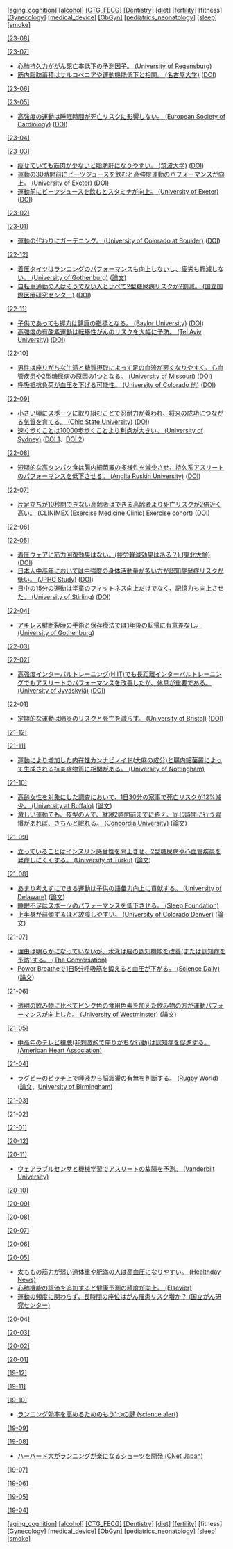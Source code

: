 [\[aging_cognition\]](aging_cognition.md) [\[alcohol\]](alcohol.md) [\[CTG_FECG\]](CTG_FECG.md) [\[Dentistry\]](Dentistry.md) [\[diet\]](diet.md) [\[fertility\]](fertility.md) \[fitness\] [\[Gynecology\]](Gynecology.md) [\[medical_device\]](medical_device.md) [\[ObGyn\]](ObGyn.md) [\[pediatrics_neonatology\]](pediatrics_neonatology.md) [\[sleep\]](sleep.md) [\[smoke\]](smoke.md)

[\[23-08\]](2308.md)

[\[23-07\]](2307.md)
* [心肺持久力ががん死亡率低下の予測因子。 (University of Regensburg)](https://doi.org/10.1093/annonc/mdu250)
* [筋内脂肪蓄積はサルコペニアや運動機能低下と相関。 (名古屋大学)](https://www.nagoya-u.ac.jp/about-nu/public-relations/researchinfo/upload_images/20170209_htc.pdf) ([DOI](https://doi.org/10.1016/j.archger.2017.01.014))

[\[23-06\]](2306.md)

[\[23-05\]](2305.md)
* [高強度の運動は睡眠時間が死亡リスクに影響しない。 (European Society of Cardiology)](https://www.escardio.org/The-ESC/Press-Office/Press-releases/exercise-may-reduce-negative-effects-of-unhealthy-sleep-duration-on-longevity) ([DOI](https://doi.org/10.1093/eurjpc/zwad060))

[\[23-04\]](2304.md)

[\[23-03\]](2303.md)
* [瘦せていても筋肉が少ないと脂肪肝になりやすい。 (筑波大学)](https://www.tsukuba.ac.jp/journal/images/pdf/200727-2shoda.pdf) ([DOI](https://doi.org/10.1111/hepr.13543))
* [運動の30時間前にビーツジュースを飲むと高強度運動のパフォーマンスが向上。 (University of Exeter)](http://sshs.exeter.ac.uk/news/newsarchive2013-15/articles/beetrootjuicethewinningfo.html) ([DOI](https://doi.org/10.1007/s00421-013-2589-8))
* [運動前にビーツジュースを飲むとスタミナが向上。 (University of Exeter)](http://sshs.exeter.ac.uk/news/newsarchive2013-15/articles/whyalittlebeetitgoesalong.html) ([DOI](https://doi.org/10.1007/s00421-015-3166-0))

[\[23-02\]](2302.md)

[\[23-01\]](2301.md)
* [運動の代わりにガーデニング。 (University of Colorado at Boulder)](https://www.colorado.edu/today/2023/01/05/scientific-reasons-you-should-resolve-start-gardening-2023) ([DOI](https://dx.doi.org/10.1016/S2542-5196(22)00303-5))

[\[22-12\]](2212.md)
* [着圧タイツはランニングのパフォーマンスも向上しないし、疲労も軽減しない。 (University of Gothenburg)](https://www.gu.se/en/news/runners-gain-no-advantage-from-compression-stockings) ([論文](https://gupea.ub.gu.se/handle/2077/72558))
* [自転車通勤の人はそうでない人と比べて2型糖尿病リスクが2割減。 (国立国際医療研究センター)](https://www.carenet.com/news/general/hdnj/55474) ([DOI](https://doi.org/10.2337/dc22-1267))

[\[22-11\]](2211.md)
* [子供であっても握力は健康の指標となる。 (Baylor University)](https://www.baylor.edu/mediacommunications/news.php?action=story&story=201233) ([DOI](https://doi.org/10.1016/j.jpeds.2018.07.020))
* [高強度の有酸素運動は転移性がんのリスクを大幅に予防。 (Tel Aviv University)](https://english.tau.ac.il/exercise_defeats_cancer_2022) ([DOI](https://dx.doi.org/10.1158/0008-5472.CAN-22-0237))

[\[22-10\]](2210.md)
* [男性は座りがちな生活と糖質摂取によって足の血流が悪くなりやすく、心血管疾患や2型糖尿病の原因の1つとなる。 (University of Missouri)](https://medicine.missouri.edu/news/sedentary-lifestyle-and-sugary-diet-more-detrimental-men) ([DOI](https://dx.doi.org/10.1210/endocr/bqac137))
* [呼吸抵抗負荷が血圧を下げる可能性。 (University of Colorado 他)](https://www.colorado.edu/today/2021/06/29/5-minute-breathing-workout-lowers-blood-pressure-much-exercise-drugs) ([DOI](https://dx.doi.org/10.1152/japplphysiol.00425.2022))

[\[22-09\]](2209.md)
* [小さい頃にスポーツに取り組むことで忍耐力が養われ、将来の成功につながる気質を育てる。 (Ohio State University)](https://news.osu.edu/sports-help-kids-develop-important-trait-linked-to-adult-success/) ([DOI](https://doi.org/10.1080/01490400.2022.2090037))
* [速く歩くことは10000歩歩くことより利点が大きい。 (University of Sydney)](https://anmj.org.au/pace-just-as-important-as-reaching-10000-steps-for-good-health-study-finds/) ([DOI 1](https://doi.org/10.1001/jamaneurol.2022.2672)、[DOI 2](https://doi.org/10.1001/jamainternmed.2022.4000))

[\[22-08\]](2208.md)
* [短期的な高タンパク食は腸内細菌叢の多様性を減少させ、持久系アスリートのパフォーマンスを低下させる。 (Anglia Ruskin University)](https://aru.ac.uk/news/a-stable-gut-helps-elite-athletes-perform-better) ([DOI](https://dx.doi.org/10.1128/msystems.00129-22))

[\[22-07\]](2207.md)
* [片足立ちが10秒間できない高齢者はできる高齢者より死亡リスクが2倍近く高い。 (CLINIMEX (Exercise Medicine Clinic) Exercise cohort)](https://www.bristol.ac.uk/news/2022/june/tne-second-one-legged-stance.html) ([DOI](http://dx.doi.org/10.1136/bjsports-2021-105360))

[\[22-06\]](2206.md)

[\[22-05\]](2205.md)
* [着圧ウェアに筋力回復効果はない。(疲労軽減効果はある？) (東北大学)](https://www.tohoku.ac.jp/en/press/do_compression_garments_facilitate_muscle_recoverey.html) ([DOI](https://doi.org/10.1007/s40279-022-01681-4))
* [日本人中高年においては中強度の身体活動量が多い方が認知症発症リスクが低い。 (JPHC Study)](https://epi.ncc.go.jp/jphc/outcome/8908.html) ([DOI](https://doi.org/10.1001/jamanetworkopen.2022.4590))
* [日中の15分の運動は学童のフィットネス向上だけでなく、記憶力も向上させた。 (University of Stirling)](https://www.stir.ac.uk/news/2022/april-2022-news/daily-activity-is-route-to-a-better-memory-as-well-as-fitness-for-pupils-/) ([DOI](https://doi.org/10.3389/fpsyg.2022.812616))

[\[22-04\]](2204.md)
* [アキレス腱断裂時の手術と保存療法では1年後の転帰に有意差なし。 (University of Gothenburg)](https://doi.org/10.1177/0363546510376052)

[\[22-03\]](2203.md)

[\[22-02\]](2202.md)
* [高強度インターバルトレーニング(HIIT)でも長距離インターバルトレーニングでもアスリートのパフォーマンスを改善したが、休息が重要である。 (University of Jyväskylä)](https://www.jyu.fi/en/current/archive/2022/01/farther-or-faster-both-improve-distance-running-performance) ([DOI](https://doi.org/10.1249/mss.0000000000002861))

[\[22-01\]](2201.md)
* [定期的な運動は肺炎のリスクと死亡を減らす。 (University of Bristol)](http://bristol.ac.uk/news/2021/december/exercise-pneumonia.html) ([DOI](https://doi.org/10.1007/s11357-021-00491-2))

[\[21-12\]](2112.md)

[\[21-11\]](2111.md)
* [運動により増加した内在性カンナビノイド(大麻の成分)と腸内細菌叢によって生成される抗炎症物質に相関がある。 (University of Nottingham)](https://www.nottingham.ac.uk/news/exercise-increases-the-bodys-own-cannabis)

[\[21-10\]](2110.md)
* [高齢女性を対象にした調査において、1日30分の家事で死亡リスクが12%減少。 (University at Buffalo)](http://www.buffalo.edu/ubnow/stories/2017/11/lamonte-aging-women-movement.html) ([論文](https://agsjournals.onlinelibrary.wiley.com/doi/10.1111/jgs.15201))
* [激しい運動でも、夜型の人で、就寝2時間前までに終え、同じ時間に行う習慣があれば、きちんと眠れる。 (Concordia University)](https://www.concordia.ca/news/stories/2021/09/28/intense-workouts-before-bedtime-wont-guarantee-a-good-nights-rest-new-research-shows.html) ([論文](https://pubmed.ncbi.nlm.nih.gov/34416428/))

[\[21-09\]](2109.md)
* [立っていることはインスリン感受性を向上させ、2型糖尿病や心血管疾患を発症しにくくする。 (University of Turku)](https://www.utu.fi/en/news/press-release/researchers-observed-association-between-standing-and-insulin-sensitivity) ([論文](https://www.jsams.org/article/S1440-2440(21)00204-8/fulltext))

[\[21-08\]](2108.md)
* [あまり考えずにできる運動は子供の語彙力向上に貢献する。 (University of Delaware)](https://www.udel.edu/udaily/2021/july/swimming-vocabulary-growth-study/) ([論文](https://pubs.asha.org/doi/10.1044/2021_JSLHR-20-00359))
* [睡眠不足はスポーツのパフォーマンスを低下させる。 (Sleep Foundation)](https://www.sleepfoundation.org/physical-activity/athletic-performance-and-sleep)
* [上半身が前傾するほど故障しやすい。 (University of Colorado Denver)](https://news.ucdenver.edu/want-to-avoid-running-overuse-injuries-dont-lean-forward-so-much/) ([論文](https://www.sciencedirect.com/science/article/pii/S0167945721000658))

[\[21-07\]](2107.md)
* [理由は明らかになっていないが、水泳は脳の認知機能を改善(または認知症を予防)する。 (The Conversation)](https://theconversation.com/swimming-gives-your-brain-a-boost-but-scientists-dont-know-yet-why-its-better-than-other-aerobic-activities-164297)
* [Power Breatheで1日5分呼吸筋を鍛えると血圧が下がる。 (Science Daily)](https://www.sciencedaily.com/releases/2021/06/210630135033.htm) ([論文](https://www.ahajournals.org/doi/10.1161/JAHA.121.020980))

[\[21-06\]](2106.md)
* [透明の飲み物に比べてピンク色の食用色素を加えた飲み物の方が運動パフォーマンスが向上した。 (University of Westminster)](https://www.westminster.ac.uk/news/pink-drinks-can-help-you-run-faster-and-further-study-finds) ([論文](https://www.frontiersin.org/articles/10.3389/fnut.2021.678105/full))

[\[21-05\]](2105.md)
* [中高年のテレビ視聴(非刺激的で座りがちな行動)は認知症を促進する。 (American Heart Association)](https://newsroom.heart.org/news/moderate-to-high-tv-viewing-in-midlife-linked-to-later-cognitive-and-brain-health-decline)

[\[21-04\]](2104.md)
* [ラグビーのピッチ上で唾液から脳震盪の有無を判断する。 (Rugby World)](https://www.rugbyworld.com/news/saliva-test-94-accurate-in-head-injury-study-123235) ([論文](https://bjsm.bmj.com/content/early/2021/02/09/bjsports-2020-103274)、[University of Birmingham](https://www.birmingham.ac.uk/news/latest/2021/03/rugby-concussion-saliva-test-research.aspx))

[\[21-03\]](2103.md)

[\[21-02\]](2102.md)

[\[21-01\]](2101.md)

[\[20-12\]](2012.md)

[\[20-11\]](2011.md)
* [ウェアラブルセンサと機械学習でアスリートの故障を予測。 (Vanderbilt University)](https://engineering.vanderbilt.edu/news/2020/wearable-sensor-algorithms-powered-by-machine-learning-could-be-key-to-preventing-runners-injuries/)

[\[20-10\]](2010.md)

[\[20-09\]](2009.md)

[\[20-08\]](2008.md)

[\[20-07\]](2007.md)

[\[20-06\]](2006.md)

[\[20-05\]](2005.md)
* [太ももの筋力が弱い過体重や肥満の人は高血圧になりやすい。 (Healthday News)](http://www.healthday.com/hdlite/pb/pb_article.htm?CID=19EEB8AB&NFID=P&articleId=756480)
* [心肺機能の評価を追加すると健康予測の精度が向上。 (Elsevier)](https://www.elsevier.com/about/press-releases/research-and-journals/cardiorespiratory-fitness-assessment-improves-accuracy-of-health-predictions)
* [運動の頻度に関わらず、長時間の座位はがん罹患リスク増か？ (国立がん研究センター)](https://epi.ncc.go.jp/jphc/outcome/8485.html)

[\[20-04\]](2004.md)

[\[20-03\]](2003.md)

[\[20-02\]](2002.md)

[\[20-01\]](2001.md)

[\[19-12\]](1912.md)

[\[19-11\]](1911.md)

[\[19-10\]](1910.md)
* [ランニング効率を高めるためのもう1つの腱 (science alert)](https://www.sciencealert.com/a-simple-jogging-hack-could-allow-you-to-run-longer-and-faster-than-ever-before)

[\[19-09\]](1909.md)

[\[19-08\]](1908.md)
* [ハーバード大がランニングが楽になるショーツを開発 (CNet Japan)](https://japan.cnet.com/article/35141573/)

[\[19-07\]](1907.md)

[\[19-06\]](1906.md)

[\[19-05\]](1905.md)

[\[19-04\]](1904.md)

[\[aging_cognition\]](aging_cognition.md) [\[alcohol\]](alcohol.md) [\[CTG_FECG\]](CTG_FECG.md) [\[Dentistry\]](Dentistry.md) [\[diet\]](diet.md) [\[fertility\]](fertility.md) \[fitness\] [\[Gynecology\]](Gynecology.md) [\[medical_device\]](medical_device.md) [\[ObGyn\]](ObGyn.md) [\[pediatrics_neonatology\]](pediatrics_neonatology.md) [\[sleep\]](sleep.md) [\[smoke\]](smoke.md)

